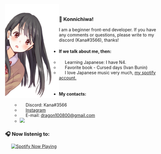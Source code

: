 <img align="left" width = 35% src="./photo2.png"> <samp> <br>
### 👋 Konnichiwa!
I am a beginner front-end developer. If you have any comments or questions, please write to my discord (Kana#3566), thanks!
+ #### If we talk about me, then:
    + &nbsp;&nbsp;&nbsp;&nbsp;&nbsp;Learning Japanese: I have N4.
    + &nbsp;&nbsp;&nbsp;&nbsp;&nbsp;Favorite book - Cursed days (Ivan Bunin)
    + &nbsp;&nbsp;&nbsp;&nbsp;&nbsp;I love Japanese music very much, [my spotify account.](https://open.spotify.com/user/iwzw7mu8kbeqszm8lc7jn88xk)<br/><br/>
+ #### My contacts:
    + &nbsp;&nbsp;&nbsp;&nbsp;&nbsp;Discord: Kana#3566
    + &nbsp;&nbsp;&nbsp;&nbsp;&nbsp;[Instagram](https://www.instagram.com/kanamonogatari/ "Instagram")
    + &nbsp;&nbsp;&nbsp;&nbsp;&nbsp;E-mail: dragon100800@gmail.com<br/>
    + [<img src="https://www.codewars.com/users/KanaMonogatari/badges/large">](https://www.codewars.com/users/KanaMonogatari)
    <!--+ &nbsp;&nbsp;&nbsp;&nbsp;&nbsp;[Codingame](https://www.codingame.com/profile/30f505d4d9d71977e14ba4a98360031a8075324 "Codingame") -->
    
    


### 🎧 Now listenig to:
&nbsp;&nbsp;&nbsp;&nbsp;&nbsp;[<img src="https://kanamonogatari.vercel.app/api/spotify-playing" alt="Spotify Now Playing" width="350" />](https://open.spotify.com/user/iwzw7mu8kbeqszm8lc7jn88xk)
    
 <!--
<br/>
### 👨‍💻 Codewars: [<img src="https://www.codewars.com/users/KanaMonogatari/badges/large">](https://www.codewars.com/users/KanaMonogatari)


### 🦉 Stats:

&nbsp;&nbsp;&nbsp;&nbsp;&nbsp;[![Anurag's GitHub stats](https://github-readme-stats.vercel.app/api?username=KanaMonogatari&show_icons=true&theme=tokyonight)](https://github.com/anuraghazra/github-readme-stats)

<!--
[![Top Langs](https://github-readme-stats.vercel.app/api/top-langs/?username=KanaMonogatari&layout=compact&theme=tokyonight)](https://github.com/anuraghazra/github-readme-stats) -

-->
